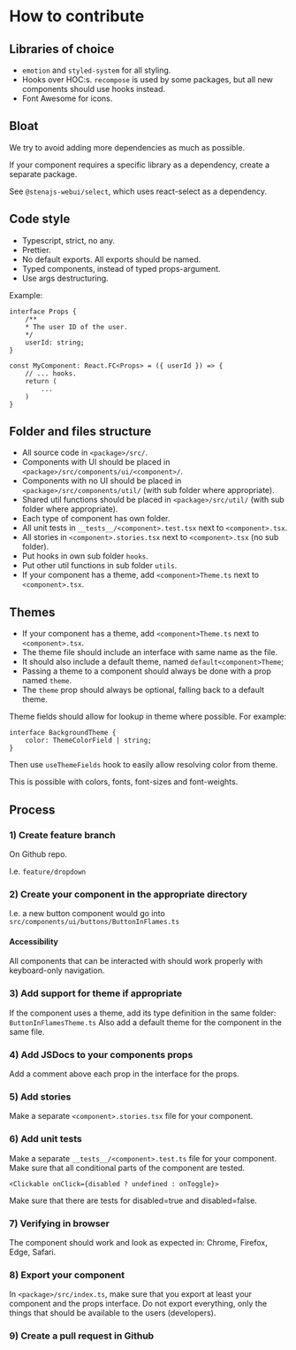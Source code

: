 # How to contribute

## Libraries of choice

* `emotion` and `styled-system` for all styling.
* Hooks over HOC:s. `recompose` is used by some packages, but all new components should use hooks instead.
* Font Awesome for icons.

## Bloat

We try to avoid adding more dependencies as much as possible.

If your component requires a specific library as a dependency, create a separate package.

See `@stenajs-webui/select`, which uses react-select as a dependency.

## Code style

* Typescript, strict, no any.
* Prettier.
* No default exports. All exports should be named.
* Typed components, instead of typed props-argument.
* Use args destructuring.

Example:
```
interface Props {
    /**
    * The user ID of the user.
    */
    userId: string;
}

const MyComponent: React.FC<Props> = ({ userId }) => {
    // ... hooks.
    return (
        ...
    )
}
```

## Folder and files structure

* All source code in `<package>/src/`.
* Components with UI should be placed in `<package>/src/components/ui/<component>/`.
* Components with no UI should be placed in `<package>/src/components/util/` (with sub folder where appropriate).
* Shared util functions should be placed in `<package>/src/util/` (with sub folder where appropriate).
* Each type of component has own folder.
* All unit tests in `__tests__/<component>.test.tsx` next to `<component>.tsx`.
* All stories in `<component>.stories.tsx` next to `<component>.tsx` (no sub folder).
* Put hooks in own sub folder `hooks`.
* Put other util functions in sub folder `utils`.
* If your component has a theme, add `<component>Theme.ts` next to `<component>.tsx`.

## Themes

* If your component has a theme, add `<component>Theme.ts` next to `<component>.tsx`.
* The theme file should include an interface with same name as the file.
* It should also include a default theme, named `default<component>Theme`;
* Passing a theme to a component should always be done with a prop named `theme`.
* The `theme` prop should always be optional, falling back to a default theme.

Theme fields should allow for lookup in theme where possible.
For example:

```
interface BackgroundTheme {
    color: ThemeColorField | string;
}
```

Then use `useThemeFields` hook to easily allow resolving color from theme.

This is possible with colors, fonts, font-sizes and font-weights.

## Process

### 1) Create feature branch

On Github repo.

I.e. `feature/dropdown`

### 2) Create your component in the appropriate directory

I.e. a new button component would go into `src/components/ui/buttons/ButtonInFlames.ts`

#### Accessibility

All components that can be interacted with should work properly with keyboard-only navigation.

### 3) Add support for theme if appropriate

If the component uses a theme, add its type definition in the same folder: `ButtonInFlamesTheme.ts`
Also add a default theme for the component in the same file.

### 4) Add JSDocs to your components props

Add a comment above each prop in the interface for the props.

### 5) Add stories

Make a separate `<component>.stories.tsx` file for your component.

### 6) Add unit tests

Make a separate `__tests__/<component>.test.ts` file for your component.
Make sure that all conditional parts of the component are tested.

```
<Clickable onClick={disabled ? undefined : onToggle}>
```

Make sure that there are tests for disabled=true and disabled=false.

### 7) Verifying in browser

The component should work and look as expected in:
Chrome, Firefox, Edge, Safari.

### 8) Export your component

In `<package>/src/index.ts`, make sure that you export at least your component and the props interface.
Do not export everything, only the things that should be available to the users (developers). 

### 9) Create a pull request in Github
